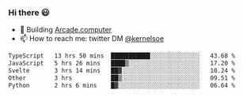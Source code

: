 ### Hi there 😃

- 🔨 Building [Arcade.computer](https://arcade.computer)
- 📫 How to reach me: twitter DM [@kernelsoe](https://twitter.com/kernelsoe)

<!--START_SECTION:waka-->

```txt
TypeScript   13 hrs 50 mins  ███████████░░░░░░░░░░░░░░   43.68 %
JavaScript   5 hrs 26 mins   ████▒░░░░░░░░░░░░░░░░░░░░   17.20 %
Svelte       3 hrs 14 mins   ██▓░░░░░░░░░░░░░░░░░░░░░░   10.24 %
Other        3 hrs           ██▒░░░░░░░░░░░░░░░░░░░░░░   09.51 %
Python       2 hrs 6 mins    █▓░░░░░░░░░░░░░░░░░░░░░░░   06.64 %
```

<!--END_SECTION:waka-->
